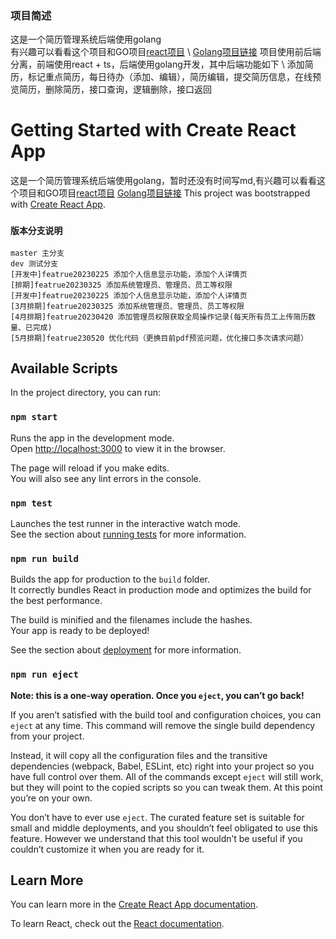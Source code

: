 ### 项目简述
这是一个简历管理系统后端使用golang \
有兴趣可以看看这个项目和GO项目[react项目](https://github.com/focusdroid/react-ts-resume) \ [Golang项目链接](https://github.com/focusdroid/ResumeManagement)
项目使用前后端分离，前端使用react + ts，后端使用golang开发，其中后端功能如下 \ 
添加简历，标记重点简历，每日待办（添加、编辑），简历编辑，提交简历信息，在线预览简历，删除简历，接口查询，逻辑删除，接口返回

# Getting Started with Create React App
这是一个简历管理系统后端使用golang，暂时还没有时间写md,有兴趣可以看看这个项目和GO项目[react项目](https://github.com/focusdroid/react-ts-resume) [Golang项目链接](https://github.com/focusdroid/ResumeManagement)
This project was bootstrapped with [Create React App](https://github.com/facebook/create-react-app).

### `版本分支说明`
```text
master 主分支
dev 测试分支
[开发中]featrue20230225 添加个人信息显示功能，添加个人详情页
[排期]featrue20230325 添加系统管理员、管理员、员工等权限
[开发中]featrue20230225 添加个人信息显示功能，添加个人详情页
[3月排期]featrue20230325 添加系统管理员、管理员、员工等权限
[4月排期]featrue20230420 添加管理员权限获取全局操作记录(每天所有员工上传简历数量、已完成)
[5月排期]featrue230520 优化代码（更换目前pdf预览问题，优化接口多次请求问题）
```


## Available Scripts

In the project directory, you can run:

### `npm start`

Runs the app in the development mode.\
Open [http://localhost:3000](http://localhost:3000) to view it in the browser.

The page will reload if you make edits.\
You will also see any lint errors in the console.

### `npm test`

Launches the test runner in the interactive watch mode.\
See the section about [running tests](https://facebook.github.io/create-react-app/docs/running-tests) for more information.

### `npm run build`

Builds the app for production to the `build` folder.\
It correctly bundles React in production mode and optimizes the build for the best performance.

The build is minified and the filenames include the hashes.\
Your app is ready to be deployed!

See the section about [deployment](https://facebook.github.io/create-react-app/docs/deployment) for more information.

### `npm run eject`

**Note: this is a one-way operation. Once you `eject`, you can’t go back!**

If you aren’t satisfied with the build tool and configuration choices, you can `eject` at any time. This command will remove the single build dependency from your project.

Instead, it will copy all the configuration files and the transitive dependencies (webpack, Babel, ESLint, etc) right into your project so you have full control over them. All of the commands except `eject` will still work, but they will point to the copied scripts so you can tweak them. At this point you’re on your own.

You don’t have to ever use `eject`. The curated feature set is suitable for small and middle deployments, and you shouldn’t feel obligated to use this feature. However we understand that this tool wouldn’t be useful if you couldn’t customize it when you are ready for it.

## Learn More

You can learn more in the [Create React App documentation](https://facebook.github.io/create-react-app/docs/getting-started).

To learn React, check out the [React documentation](https://reactjs.org/).
